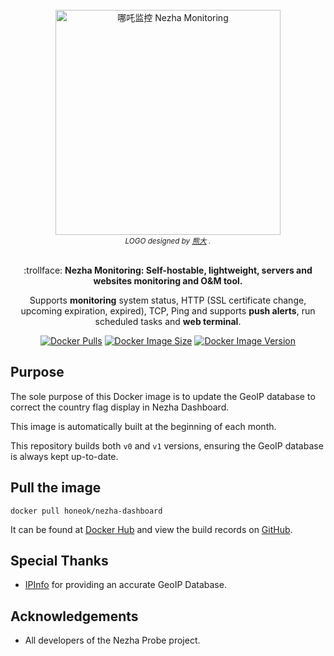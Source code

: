 <div align="center">
  <br>
  <img width="360" style="max-width:80%" src="https://github.com/nezhahq/nezha/raw/master/.github/brand.svg" title="哪吒监控 Nezha Monitoring">
  <br>
  <small><i>LOGO designed by <a href="https://xio.ng" target="_blank">熊大</a> .</i></small>
  <br><br>
  <p>:trollface: <b>Nezha Monitoring: Self-hostable, lightweight, servers and websites monitoring and O&M tool.</b></p>
  <p>Supports <b>monitoring</b> system status, HTTP (SSL certificate change, upcoming expiration, expired), TCP, Ping and supports <b>push alerts</b>, run scheduled tasks and <b>web terminal</b>.</p>
</div>

<div align="center">
  <a href="https://hub.docker.com/r/honeok/nezha-dashboard"><img src="https://img.shields.io/docker/pulls/honeok/nezha-dashboard.svg?style=flat-square" alt="Docker Pulls"></a>
  <a href="https://hub.docker.com/r/honeok/nezha-dashboard"><img src="https://img.shields.io/docker/image-size/honeok/nezha-dashboard.svg?style=flat-square" alt="Docker Image Size"></a>
  <a href="https://hub.docker.com/r/honeok/nezha-dashboard"><img src="https://img.shields.io/docker/v/honeok/nezha-dashboard.svg?style=flat-square" alt="Docker Image Version"></a>
</div>

## Purpose

The sole purpose of this Docker image is to update the GeoIP database to correct the country flag display in Nezha Dashboard.

This image is automatically built at the beginning of each month.

This repository builds both `v0` and `v1` versions, ensuring the GeoIP database is always kept up-to-date.

## Pull the image

```shell
docker pull honeok/nezha-dashboard
```

It can be found at [Docker Hub][1] and view the build records on [GitHub][2].

## Special Thanks

- [IPInfo](https://ipinfo.io) for providing an accurate GeoIP Database.

## Acknowledgements

- All developers of the Nezha Probe project.

[1]: https://hub.docker.com/r/honeok/nezha-dashboard
[2]: https://github.com/honeok/tools/tree/master/forge/nezha-dashboard